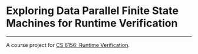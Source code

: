 # Exploring Data Parallel Finite State Machines for Runtime Verification
---

A course project for [CS 6156: Runtime Verification][rv].

[rv]: https://courses.cs.cornell.edu/courses/cs6156/2020fa/